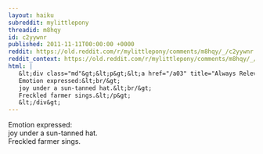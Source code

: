 ```yaml
---
layout: haiku
subreddit: mylittlepony
threadid: m8hqy
id: c2yywnr
published: 2011-11-11T00:00:00 +0000
reddit: https://old.reddit.com/r/mylittlepony/comments/m8hqy/_/c2yywnr
reddit_context: https://old.reddit.com/r/mylittlepony/comments/m8hqy/_/c2yywnr?context=3
html: |
   &lt;div class="md"&gt;&lt;p&gt;&lt;a href="/a03" title="Always Relevant / Smiling For R B D / Apple Buck Princess"&gt;&lt;/a&gt; 
   Emotion expressed:&lt;br/&gt;
   joy under a sun-tanned hat.&lt;br/&gt;
   Freckled farmer sings.&lt;/p&gt;
   &lt;/div&gt;
---
```


[](/a03 "Always Relevant / Smiling For R B D / Apple Buck Princess") 
Emotion expressed:  
joy under a sun-tanned hat.  
Freckled farmer sings.